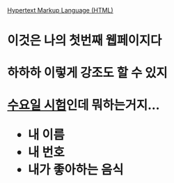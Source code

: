 <!doctype html>
<html>
<head>
  <title>This is my homepage-jiho</title>
  <meta charset="utf-8">
</head>
<body>
  <a
  href="https://www.w3.org/TR/html5/
  "target="_blank" title="html5 specification">
  Hypertext Markup Language (HTML)
</a>

<h1>이것은 나의 첫번째 웹페이지다<br><br> 하하하 <strong>이렇게 강조도 할 수 있지</strong>
<br><br><u>수요일 시험</u>인데 뭐하는거지...
<ul>
<li>내 이름</li>
<li>내 번호</li>
<li>내가 좋아하는 음식</li>
</ul>



</p>
</body>
</html>
